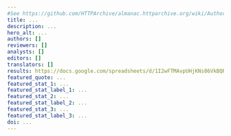 ```yaml
---
#See https://github.com/HTTPArchive/almanac.httparchive.org/wiki/Authors'-Guide#metadata-to-add-at-the-top-of-your-chapters
title: ...
description: ...
hero_alt: ...
authors: []
reviewers: []
analysts: []
editors: []
translators: []
results: https://docs.google.com/spreadsheets/d/1I2wFTMAvpUHjKNs86VkBQRdptoV0rklbCxWRTLS6cxE/edit
featured_quote: ...
featured_stat_1: ...
featured_stat_label_1: ...
featured_stat_2: ...
featured_stat_label_2: ...
featured_stat_3: ...
featured_stat_label_3: ...
doi: ...
---
```

